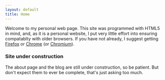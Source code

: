 ```yaml
---
layout: default
title: Home
---
```


Welcome to my personal web page. This site was programmed with HTML5 in
mind, and, as it is a personal website, I put very little effort into
ensuring compatablty with older browsers. If you have not already, I
suggest getting <a href="https://www.mozilla.org/en-US/firefox/">
Firefox</a> or <a href="https://www.google.com/chrome"> Chrome</a>
(or <a href="http://www.chromium.org/Home">Chromium</a>).

### Site under construction

The about page and the blog are still under construction, so be patient.
But don't expect them to ever be complete, that's just asking too much.
